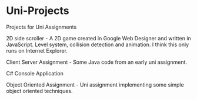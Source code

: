 # Uni-Projects
Projects for Uni Assignments

2D side scroller - 
A 2D game created in Google Web Designer and written in JavaScript.
Level system, collision detection and animation.
I think this only runs on Internet Explorer.

Client Server Assignment - 
Some Java code from an early uni assignment.

C# Console Application

Object Oriented Assignment - 
Uni assignment implementing some simple object oriented techniques.
